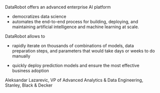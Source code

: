 DataRobot offers an advanced enterprise AI platform

* democratizes data science
* automates the end-to-end process for building, deploying, and maintaining artificial intelligence and machine learning at scale.

DataRobot allows to 

* rapidly iterate on thousands of combinations of models, data preparation steps, and parameters that would take days or weeks to do manually

* quickly deploy prediction models and ensure the most effective business adoption

Aleksandar Lazarevic, VP of Advanced Analytics & Data Engineering, Stanley, Black & Decker
